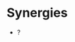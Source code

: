<!-- .slide: data-state="white_overlay yellow_flag logo" data-background="./files/teamwork-3309829_1280.jpg" -->
<!-- https://pixabay.com/photos/teamwork-cooperation-business-3309829/ -->

# Synergies

- ?
